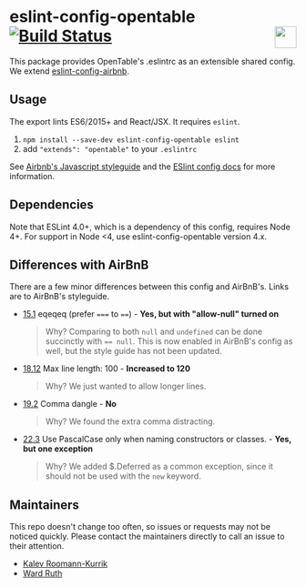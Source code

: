 # eslint-config-opentable [![Build Status](https://travis-ci.org/opentable/eslint-config-opentable.svg?branch=master)](https://travis-ci.org/opentable/eslint-config-opentable) <a href="https://github.com/opentable/booking-flow"><img src="https://cdn.rawgit.com/jrolfs/3170488f7c979e0c1e6858932dbca5e0/raw/5056da0cc598bc45191eae9a638aa05fe6796d4e/ot-logo-complete.svg" align="right" height="38em"></a>

This package provides OpenTable's .eslintrc as an extensible shared config. We extend [eslint-config-airbnb](https://www.npmjs.com/package/eslint-config-airbnb).

## Usage

The export lints ES6/2015+ and React/JSX. It requires `eslint`.

1. `npm install --save-dev eslint-config-opentable eslint`
2. add `"extends": "opentable"` to your `.eslintrc`

See [Airbnb's Javascript styleguide](https://github.com/airbnb/javascript) and
the [ESlint config docs](http://eslint.org/docs/user-guide/configuring#extending-configuration-files)
for more information.

## Dependencies

Note that ESLint 4.0+, which is a dependency of this config, requires Node 4+.
For support in Node <4, use eslint-config-opentable version 4.x.

## Differences with AirBnB

There are a few minor differences between this config and AirBnB's. Links are to AirBnB's styleguide.

- [15.1](https://github.com/airbnb/javascript#comparison--eqeqeq) eqeqeq (prefer `===` to `==`) - **Yes, but with "allow-null" turned on**

  > Why? Comparing to both `null` and `undefined` can be done succinctly with `== null`.
  This is now enabled in AirBnB's config as well, but the style guide has not been updated.

- [18.12](https://github.com/airbnb/javascript#whitespace--max-len) Max line length: 100 - **Increased to 120**

  > Why? We just wanted to allow longer lines.

- [19.2](https://github.com/airbnb/javascript#commas--dangling) Comma dangle - **No**

  > Why? We found the extra comma distracting.

- [22.3](https://github.com/airbnb/javascript#naming--PascalCase) Use PascalCase only when naming constructors or classes. - **Yes, but one exception**

  > Why? We added $.Deferred as a common exception, since it should not be used with the `new` keyword.

## Maintainers

This repo doesn't change too often, so issues or requests may not be noticed quickly. Please contact the maintainers directly to call an issue to their attention.

- [Kalev Roomann-Kurrik](mailto:kroomannkurrik@opentable.com)
- [Ward Ruth](mailto:wruth@opentable.com)
